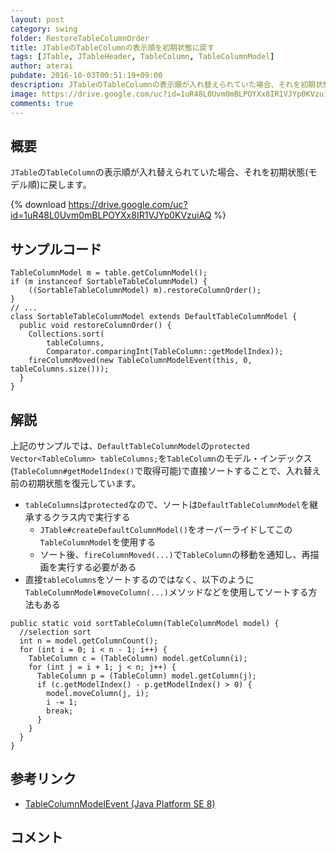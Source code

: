 ```yaml
---
layout: post
category: swing
folder: RestoreTableColumnOrder
title: JTableのTableColumnの表示順を初期状態に戻す
tags: [JTable, JTableHeader, TableColumn, TableColumnModel]
author: aterai
pubdate: 2016-10-03T00:51:19+09:00
description: JTableのTableColumnの表示順が入れ替えられていた場合、それを初期状態(モデル順)に戻します。
image: https://drive.google.com/uc?id=1uR48L0Uvm0mBLPOYXx8IR1VJYp0KVzuiAQ
comments: true
---
```

## 概要
`JTable`の`TableColumn`の表示順が入れ替えられていた場合、それを初期状態(モデル順)に戻します。

{% download https://drive.google.com/uc?id=1uR48L0Uvm0mBLPOYXx8IR1VJYp0KVzuiAQ %}

## サンプルコード
<pre class="prettyprint"><code>TableColumnModel m = table.getColumnModel();
if (m instanceof SortableTableColumnModel) {
    ((SortableTableColumnModel) m).restoreColumnOrder();
}
// ...
class SortableTableColumnModel extends DefaultTableColumnModel {
  public void restoreColumnOrder() {
    Collections.sort(
        tableColumns,
        Comparator.comparingInt(TableColumn::getModelIndex));
    fireColumnMoved(new TableColumnModelEvent(this, 0, tableColumns.size()));
  }
}
</code></pre>

## 解説
上記のサンプルでは、`DefaultTableColumnModel`の`protected Vector<TableColumn> tableColumns;`を`TableColumn`のモデル・インデックス(`TableColumn#getModelIndex()`で取得可能)で直接ソートすることで、入れ替え前の初期状態を復元しています。

- `tableColumns`は`protected`なので、ソートは`DefaultTableColumnModel`を継承するクラス内で実行する
    - `JTable#createDefaultColumnModel()`をオーバーライドしてこの`TableColumnModel`を使用する
    - ソート後、`fireColumnMoved(...)`で`TableColumn`の移動を通知し、再描画を実行する必要がある
- 直接`tableColumns`をソートするのではなく、以下のように`TableColumnModel#moveColumn(...)`メソッドなどを使用してソートする方法もある

<!-- dummy comment line for breaking list -->

<pre class="prettyprint"><code>public static void sortTableColumn(TableColumnModel model) {
  //selection sort
  int n = model.getColumnCount();
  for (int i = 0; i &lt; n - 1; i++) {
    TableColumn c = (TableColumn) model.getColumn(i);
    for (int j = i + 1; j &lt; n; j++) {
      TableColumn p = (TableColumn) model.getColumn(j);
      if (c.getModelIndex() - p.getModelIndex() &gt; 0) {
        model.moveColumn(j, i);
        i -= 1;
        break;
      }
    }
  }
}
</code></pre>

## 参考リンク
- [TableColumnModelEvent (Java Platform SE 8)](https://docs.oracle.com/javase/jp/8/docs/api/javax/swing/event/TableColumnModelEvent.html)

<!-- dummy comment line for breaking list -->

## コメント
